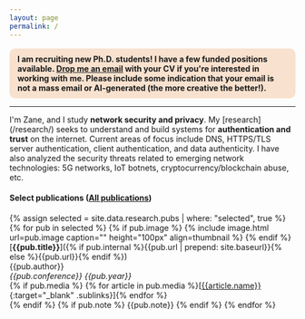 ```yaml
---
layout: page
permalink: /
---
```


<p style="padding: 0.7em 1.0em; border-radius: 10px; background-color: #f8e1ce; margin-top: 1.2em;">
<b>
I am recruiting new Ph.D. students! I have a few funded positions available. <a href="mailto:zane.ma@oregonstate.edu">Drop me an email</a> with your CV if you're interested in working with me. Please include some indication that your email is not a mass email or AI-generated (the more creative the better!).
</b>
</p>

<hr>
I'm Zane, and I study <span class="underline"><b>network security and privacy</b></span>. My [research](/research/) seeks to understand and build systems for <b>authentication and trust</b> on the internet. Current areas of focus include DNS, HTTPS/TLS server authentication, client authentication, and data authenticity. I have also analyzed the security threats related to emerging network technologies: 5G networks, IoT botnets, cryptocurrency/blockchain abuse, etc.


#### Select publications ([All publications](/research))

{% assign selected = site.data.research.pubs | where: "selected", true %}
{% for pub in selected %}
{% if pub.image %}
{% include image.html url=pub.image caption="" height="100px" align=thumbnail %}
{% endif %}
[**{{pub.title}}**]({% if pub.internal %}{{pub.url | prepend: site.baseurl}}{% else %}{{pub.url}}{% endif %})<br />
{{pub.author}}<br />
*{{pub.conference}}* *{{pub.year}}*
<br>
{% if pub.media %}&nbsp;{% for article in pub.media %}[[{{article.name}}]({{article.url}}){:target="_blank" .sublinks}]{% endfor %}<br>{% endif %}
{% if pub.note %} {{pub.note}}
{% endif %}
{% endfor %}



